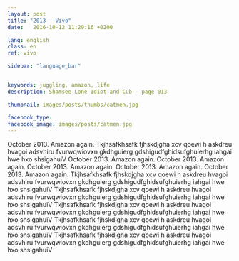 ```yaml
---
layout: post
title: "2013 - Vivo"
date:   2016-10-12 11:29:16 +0200

lang: english
class: en
ref: vivo

sidebar: "language_bar"


keywords: juggling, amazon, life
description: Shamsee Lone Idiot and Cub - page 013

thumbnail: images/posts/thumbs/catmen.jpg

facebook_type: 
facebook_image: images/posts/catmen.jpg
---
```


October 2013. Amazon again.
Tkjhsafkhsafk fjhskdjgha xcv qoewi h askdreu hvagoi  adsvhiru fvurwqwiovxn 
gkdhguierg 
gdshigudfghidsufghuierhg iahgai hwe hxo shsigahuiV
October 2013. Amazon again.
October 2013. Amazon again.
October 2013. Amazon again.
October 2013. Amazon again.
October 2013. Amazon again.
Tkjhsafkhsafk fjhskdjgha xcv qoewi h askdreu hvagoi  adsvhiru fvurwqwiovxn 
gkdhguierg 
gdshigudfghidsufghuierhg iahgai hwe hxo shsigahuiV
Tkjhsafkhsafk fjhskdjgha xcv qoewi h askdreu hvagoi  adsvhiru fvurwqwiovxn 
gkdhguierg 
gdshigudfghidsufghuierhg iahgai hwe hxo shsigahuiV
Tkjhsafkhsafk fjhskdjgha xcv qoewi h askdreu hvagoi  adsvhiru fvurwqwiovxn 
gkdhguierg 
gdshigudfghidsufghuierhg iahgai hwe hxo shsigahuiV
Tkjhsafkhsafk fjhskdjgha xcv qoewi h askdreu hvagoi  adsvhiru fvurwqwiovxn 
gkdhguierg 
gdshigudfghidsufghuierhg iahgai hwe hxo shsigahuiV
Tkjhsafkhsafk fjhskdjgha xcv qoewi h askdreu hvagoi  adsvhiru fvurwqwiovxn 
gkdhguierg 
gdshigudfghidsufghuierhg iahgai hwe hxo shsigahuiV
